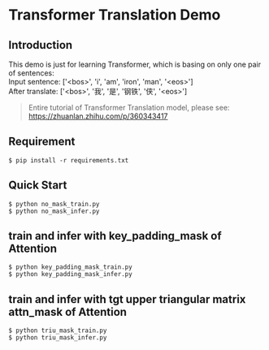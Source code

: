 # Transformer Translation Demo

## Introduction
This demo is just for learning Transformer, which is basing on only one pair of sentences:<br>
Input sentence: ['\<bos\>', 'i', 'am', 'iron', 'man', '\<eos\>']<br>
After translate: ['\<bos\>', '我', '是', '钢铁', '侠', '\<eos\>']<br>

> Entire tutorial of Transformer Translation model, please see: https://zhuanlan.zhihu.com/p/360343417

## Requirement
```bashrc
$ pip install -r requirements.txt
```

## Quick Start

```bashrc
$ python no_mask_train.py
$ python no_mask_infer.py
```

## train and infer with key_padding_mask of Attention
```bashrc
$ python key_padding_mask_train.py
$ python key_padding_mask_infer.py
```

## train and infer with tgt upper triangular matrix attn_mask of Attention
```bashrc
$ python triu_mask_train.py
$ python triu_mask_infer.py
```